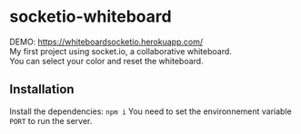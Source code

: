 # socketio-whiteboard

DEMO: https://whiteboardsocketio.herokuapp.com/  
My first project using socket.io, a collaborative whiteboard.  
You can select your color and reset the whiteboard.

## Installation

Install the dependencies: `npm i`
You need to set the environnement variable `PORT` to run the server.
